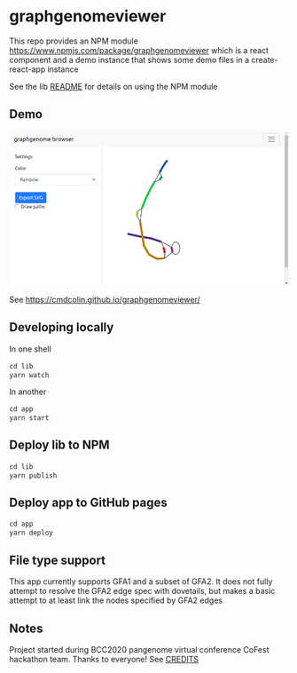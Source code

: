 # graphgenomeviewer

This repo provides an NPM module
https://www.npmjs.com/package/graphgenomeviewer which is a react component and
a demo instance that shows some demo files in a create-react-app instance

See the lib [README](lib/README.md) for details on using the NPM module

## Demo

![](img/1.png)

See https://cmdcolin.github.io/graphgenomeviewer/

## Developing locally

In one shell

```
cd lib
yarn watch
```

In another

```
cd app
yarn start
```

## Deploy lib to NPM

```
cd lib
yarn publish
```

## Deploy app to GitHub pages

```
cd app
yarn deploy
```

## File type support

This app currently supports GFA1 and a subset of GFA2. It does not fully
attempt to resolve the GFA2 edge spec with dovetails, but makes a basic attempt
to at least link the nodes specified by GFA2 edges

## Notes

Project started during BCC2020 pangenome virtual conference CoFest hackathon
team. Thanks to everyone! See [CREDITS](CREDITS.md)
